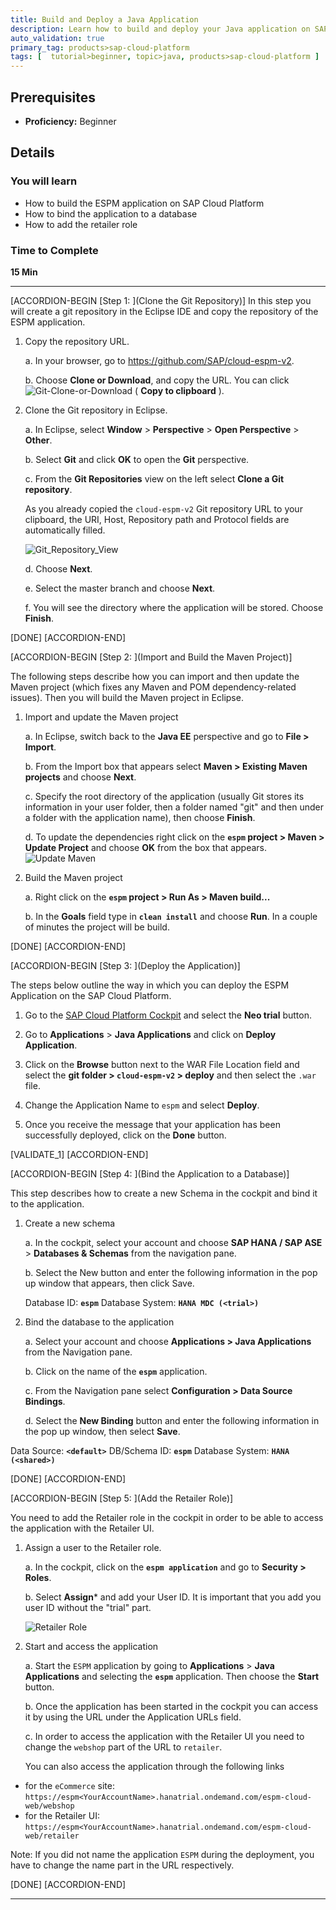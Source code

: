 ```yaml
---
title: Build and Deploy a Java Application
description: Learn how to build and deploy your Java application on SAP Cloud Platform, Neo environment.
auto_validation: true
primary_tag: products>sap-cloud-platform
tags: [  tutorial>beginner, topic>java, products>sap-cloud-platform ]
---
```


## Prerequisites  
 - **Proficiency:** Beginner

## Details
### You will learn  
- How to build the ESPM application on SAP Cloud Platform
- How to bind the application to a database
- How to add the retailer role

### Time to Complete
**15 Min**

---

[ACCORDION-BEGIN [Step 1: ](Clone the Git Repository)]
In this step you will create a git repository in the Eclipse IDE and copy the repository of the ESPM application.

1. Copy the repository URL.

    a. In your browser, go to <https://github.com/SAP/cloud-espm-v2>.

    b. Choose **Clone or Download**, and copy the URL. You can click ![Git-Clone-or-Download](Git_Clone.png) ( **Copy to clipboard** ).

2. Clone the Git repository in Eclipse.

    a. In Eclipse, select **Window** > **Perspective** > **Open Perspective** > **Other**.

    b. Select **Git** and click **OK** to open the **Git** perspective.

    c. From the **Git Repositories** view on the left select **Clone a Git repository**.

    As you already copied the `cloud-espm-v2` Git repository URL to your clipboard, the URI, Host, Repository path and Protocol fields are automatically filled.

    ![Git_Repository_View](Clone_repo.PNG)

    d. Choose **Next**.

    e. Select the master branch and choose **Next**.

    f. You will see the directory where the application will be stored. Choose **Finish**.

[DONE]
[ACCORDION-END]

[ACCORDION-BEGIN [Step 2: ](Import and Build the Maven Project)]

The following steps describe how you can import and then update the Maven project (which fixes any Maven and POM dependency-related issues). Then you will build the Maven project in Eclipse.

1. Import and update the Maven project

    a. In Eclipse, switch back to the **Java EE** perspective and go to **File > Import**.

    b. From the Import box that appears select **Maven > Existing Maven projects** and choose **Next**.

    c. Specify the root directory of the application (usually Git stores its information in your user folder, then a folder named "git" and then under a folder with the application name), then choose **Finish**.

    d. To update the dependencies right click on the **`espm` project > Maven > Update Project** and choose **OK** from the box that appears.
    ![Update Maven](UpdateMaven.PNG)
2. Build the Maven project

    a. Right click on the **`espm` project > Run As > Maven build...**

    b. In the **Goals** field type in **`clean install`** and choose **Run**. In a couple of minutes the project will be build.

[DONE]
[ACCORDION-END]


[ACCORDION-BEGIN [Step 3: ](Deploy the Application)]

The steps below outline the way in which you can deploy the ESPM Application on the SAP Cloud Platform.

1. Go to the [SAP Cloud Platform Cockpit](https://account.hanatrial.ondemand.com) and select the **Neo trial** button.

2. Go to **Applications** > **Java Applications** and click on **Deploy Application**.

3. Click on the **Browse** button next to the WAR File Location field and select the **git folder > `cloud-espm-v2` > deploy** and then select the `.war` file.

4. Change the Application Name to `espm` and select **Deploy**.

5. Once you receive the message that your application has been successfully deployed, click on the **Done** button.

[VALIDATE_1]
[ACCORDION-END]

[ACCORDION-BEGIN [Step 4: ](Bind the Application to a Database)]

This step describes how to create a new Schema in the cockpit and bind it to the application.

1. Create a new schema

    a. In the cockpit, select your account and choose **SAP HANA / SAP ASE** > **Databases & Schemas** from the navigation pane.

    b. Select the New button and enter the following information in the pop up window that appears, then click Save.

    Database ID: **`espm`**
    Database System: **`HANA MDC (<trial>)`**


2. Bind the database to the application

    a. Select your account and choose **Applications > Java Applications** from the Navigation pane.

    b. Click on the name of the **`espm`** application.

    c. From the Navigation pane select **Configuration > Data Source Bindings**.

    d. Select the **New Binding** button and enter the following information in the pop up window, then select **Save**.

Data Source: **`<default>`**
DB/Schema ID: **`espm`**
Database System: **`HANA (<shared>)`**

[DONE]
[ACCORDION-END]

[ACCORDION-BEGIN [Step 5: ](Add the Retailer Role)]

You need to add the Retailer role in the cockpit in order to be able to access the application with the Retailer UI.

1. Assign a user to the Retailer role.

    a. In the cockpit, click on the **`espm application`** and go to **Security > Roles**.

    b. Select **Assign*** and add your User ID. It is important that you add you user ID without the "trial" part.

    ![Retailer Role](Retailer_Role2.png)
2. Start and access the application

    a. Start the `ESPM` application by going to **Applications** > **Java Applications** and selecting the **`espm`** application. Then choose the **Start** button.

    b. Once the application has been started in the cockpit you can access it by using the URL under the Application URLs field.

    c. In order to access the application with the Retailer UI you need to change the `webshop` part of the URL to `retailer`.

    You can also access the application through the following links

- for the `eCommerce` site: `https://espm<YourAccountName>.hanatrial.ondemand.com/espm-cloud-web/webshop`
- for the Retailer UI: `https://espm<YourAccountName>.hanatrial.ondemand.com/espm-cloud-web/retailer`

Note: If you did not name the application `ESPM` during the deployment, you have to change the name part in the URL respectively.

[DONE]
[ACCORDION-END]


---
